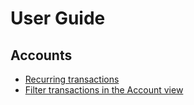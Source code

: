 ﻿# User Guide

## Accounts
* [Recurring transactions](guides/recurring-transactions.md)
* [Filter transactions in the Account view](guides/filter-account-transactions.md)